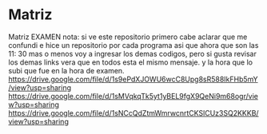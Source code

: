 # Matriz
Matriz EXAMEN 
nota: si ve este repositorio primero cabe aclarar que me confundi e hice un repositorio por cada programa asi que ahora que son las 11: 30 mas o menos voy a ingresar los demas codigos, pero si gusta revisar los demas links vera que en todos esta el mismo mensaje. y la hora que lo subi que fue en la hora de examen.
https://drive.google.com/file/d/1s9ePdXJOWU6wcC8Upg8sR588IkFHb5mY/view?usp=sharing
https://drive.google.com/file/d/1sMVqkqTk5yt1yBEL9fgX9QeNi9m68ogr/view?usp=sharing
https://drive.google.com/file/d/1sNCcQdZtmWmrwcnrtCKSlCUz3SQ2KKKB/view?usp=sharing
